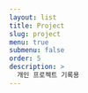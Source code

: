 ```yaml
---
layout: list
title: Project
slug: project
menu: true
submenu: false
order: 5
description: >
  개인 프로젝트 기록용
---
```

